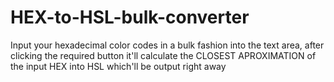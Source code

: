 # HEX-to-HSL-bulk-converter
Input your hexadecimal color codes in a bulk fashion into the text area, after clicking the required button it'll calculate the CLOSEST APROXIMATION of the input HEX into HSL which'll be output right away
